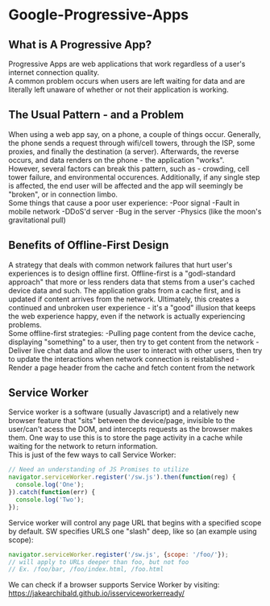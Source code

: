# Google-Progressive-Apps
## What is A Progressive App?
Progressive Apps are web applications that work regardless of a user's internet connection quality.<br>
A common problem occurs when users are left waiting for data and are literally left unaware of whether or not their application is working. <br>

## The Usual Pattern - and a Problem
When using a web app say, on a phone, a couple of things occur. Generally, the phone sends a request through wifi/cell towers, through the ISP, some proxies, and finally the destination (a server). Afterwards, the reverse occurs, and data renders on the phone - the application "works".<br>
However, several factors can break this pattern, such as - crowding, cell tower failure, and environmental occurences. Additionally, if any single step is affected, the end user will be affected and the app will seemingly be "broken", or in connection limbo.
<br>
Some things that cause a poor user experience:
-Poor signal
-Fault in mobile network
-DDoS'd server
-Bug in the server
-Physics (like the moon's gravitational pull)

## Benefits of Offline-First Design
A strategy that deals with common network failures that hurt user's experiences is to design offline first. Offline-first is a "godl-standard approach" that more or less renders data that stems from a user's cached device data and such. The application grabs from a cache first, and is updated if content arrives from the network. Ultimately, this creates a continued and unbroken user experience - it's a "good" illusion that keeps the web experience happy, even if the network is actually experiencing problems.
<br>
Some offline-first strategies:
-Pulling page content from the device cache, displaying "something" to a user, then try to get content from the network
-Deliver live chat data and allow the user to interact with other users, then try to update the interactions when network connection is reistablished
-Render a page header from the cache and fetch content from the network

## Service Worker
Service worker is a software (usually Javascript) and a relatively new browser feature that "sits" between the device/page, invisible to the user/can't acess the DOM, and intercepts requests as the browser makes them. One way to use this is to store the page activity in a cache while waiting for the network to return information.
<br>
This is just of the few ways to call Service Worker:<br>
```js
// Need an understanding of JS Promises to utilize
navigator.serviceWorker.register('/sw.js').then(function(reg) {
  console.log('One');
}).catch(function(err) {
  console.log('Two');
});
``` 
Service worker will control any page URL that begins with a specified scope by default. SW specifies URLS one "slash" deep, like so (an example using scope):<br>
```js
navigator.serviceWorker.register('/sw.js', {scope: '/foo/'});
// will apply to URLs deeper than foo, but not foo
// Ex. /foo/bar, /foo/index.html, /foo.html
```

We can check if a browser supports Service Worker by visiting: https://jakearchibald.github.io/isserviceworkerready/ 
